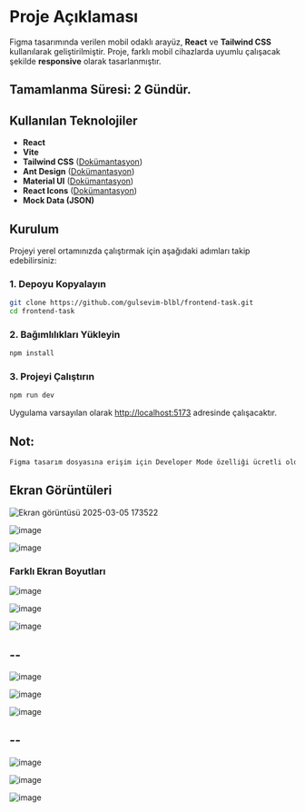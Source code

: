 # Proje Açıklaması

Figma tasarımında verilen mobil odaklı arayüz, **React** ve **Tailwind CSS** kullanılarak geliştirilmiştir. Proje, farklı mobil cihazlarda uyumlu çalışacak şekilde **responsive** olarak tasarlanmıştır.

## Tamamlanma Süresi: 2 Gündür.

## Kullanılan Teknolojiler

- **React**
- **Vite**
- **Tailwind CSS** ([Dokümantasyon](https://tailwindcss.com/))
- **Ant Design** ([Dokümantasyon](https://ant.design/))
- **Material UI** ([Dokümantasyon](https://mui.com/))
- **React Icons** ([Dokümantasyon](https://react-icons.github.io/react-icons/))
- **Mock Data (JSON)**

## Kurulum

Projeyi yerel ortamınızda çalıştırmak için aşağıdaki adımları takip edebilirsiniz:

### 1. Depoyu Kopyalayın
```bash
git clone https://github.com/gulsevim-blbl/frontend-task.git
cd frontend-task
```

### 2. Bağımlılıkları Yükleyin
```bash
npm install
```

### 3. Projeyi Çalıştırın
```bash
npm run dev
```

Uygulama varsayılan olarak [http://localhost:5173](http://localhost:5173) adresinde çalışacaktır.

## Not: 
```bash
Figma tasarım dosyasına erişim için Developer Mode özelliği ücretli olduğundan, tasarım dosyalarına erişim sağlanamamıştır. Bu nedenle, tasarımın bazı kısımlarında tam olarak birebir aynısını sağlayamamış olsam da, benzer bir şekilde geliştirmeye çalıştım.
```
## Ekran Görüntüleri
![Ekran görüntüsü 2025-03-05 173522](https://github.com/user-attachments/assets/064c98aa-4f32-44ff-a03d-1be779f75735)

![image](https://github.com/user-attachments/assets/259e9bc0-c52d-4a45-b8ed-16f7ebda9e7e)

![image](https://github.com/user-attachments/assets/fc9e3baa-89d5-46f6-bf06-7879eef0b11b)


### Farklı Ekran Boyutları

![image](https://github.com/user-attachments/assets/9528932b-5a6d-4048-a9c0-7fd1faea6d76)

![image](https://github.com/user-attachments/assets/84654fe3-aa46-4c86-87f4-ba947e1993c4)

![image](https://github.com/user-attachments/assets/969de679-ade2-4830-bdce-8d74db531445)

## --
![image](https://github.com/user-attachments/assets/bd61911d-c750-417f-8c0f-581d9a54b98d)

![image](https://github.com/user-attachments/assets/da7e0a6e-d43e-4788-ad87-d2258e473191)

![image](https://github.com/user-attachments/assets/6b96a9be-9d0b-4a55-9481-161a24414309)


## --
![image](https://github.com/user-attachments/assets/1206d232-655e-4faf-a696-d8727413e925)

![image](https://github.com/user-attachments/assets/aa0b3467-ba7d-4b09-9724-69494ae2245d)

![image](https://github.com/user-attachments/assets/6dd8323a-cd89-41fb-b7ed-375a9ddc6ca4)






